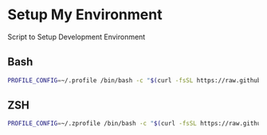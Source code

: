 # Setup My Environment
Script to Setup Development Environment

## Bash

```bash
PROFILE_CONFIG=~/.profile /bin/bash -c "$(curl -fsSL https://raw.githubusercontent.com/garasingulik/setupmyenv/main/build-ubuntu.sh)"
```

## ZSH

```zsh
PROFILE_CONFIG=~/.zprofile /bin/bash -c "$(curl -fsSL https://raw.githubusercontent.com/garasingulik/setupmyenv/main/build-ubuntu.sh)"
```
